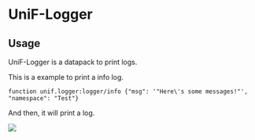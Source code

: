 # UniF-Logger

## Usage

UniF-Logger is a datapack to print logs.

This is a example to print a info log.

```mcfunction
function unif.logger:logger/info {"msg": '"Here\'s some messages!"', "namespace": "Test"}
```

And then, it will print a log.

![](https://z1.ax1x.com/2023/09/22/pPo6Qw4.png)